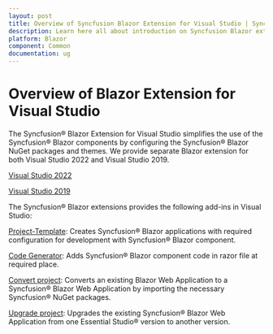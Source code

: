 ```yaml
---
layout: post
title: Overview of Syncfusion Blazor Extension for Visual Studio | Syncfusion
description: Learn here all about introduction on Syncfusion Blazor extension for Visual Studio which made integration ease.
platform: Blazor
component: Common
documentation: ug
---
```


# Overview of Blazor Extension for Visual Studio

The Syncfusion&reg; Blazor Extension for Visual Studio simplifies the use of the Syncfusion&reg; Blazor components by configuring the Syncfusion&reg; Blazor NuGet packages and themes. We provide separate Blazor extension for both Visual Studio 2022 and Visual Studio 2019.

[Visual Studio 2022](https://marketplace.visualstudio.com/items?itemName=SyncfusionInc.BlazorVSExtension)

[Visual Studio 2019](https://marketplace.visualstudio.com/items?itemName=SyncfusionInc.Blazor-Extension)

The Syncfusion&reg; Blazor extensions provides the following add-ins in Visual Studio:

[Project-Template](template-studio):  Creates Syncfusion&reg; Blazor applications with required configuration for development with Syncfusion&reg; Blazor component.

[Code Generator](code-generator):  Adds Syncfusion&reg; Blazor component code in razor file at required place.

[Convert project](convert-project):  Converts an existing Blazor Web Application to a Syncfusion&reg; Blazor Web Application by importing the necessary Syncfusion&reg; NuGet packages.

[Upgrade project](upgrade-project):  Upgrades the existing Syncfusion&reg; Blazor Web Application from one Essential Studio&reg; version to another version.